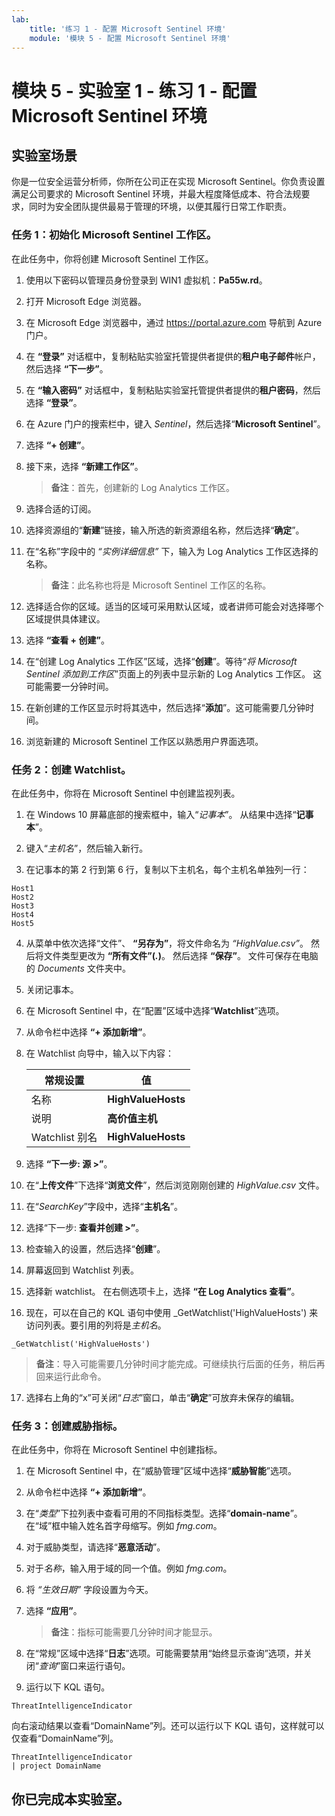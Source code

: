 ```yaml
---
lab:
    title: '练习 1 - 配置 Microsoft Sentinel 环境'
    module: '模块 5 - 配置 Microsoft Sentinel 环境'
---
```


# 模块 5 - 实验室 1 - 练习 1 - 配置 Microsoft Sentinel 环境

## 实验室场景

你是一位安全运营分析师，你所在公司正在实现 Microsoft Sentinel。你负责设置满足公司要求的 Microsoft Sentinel 环境，并最大程度降低成本、符合法规要求，同时为安全团队提供最易于管理的环境，以便其履行日常工作职责。


### 任务 1：初始化 Microsoft Sentinel 工作区。

在此任务中，你将创建 Microsoft Sentinel 工作区。

1. 使用以下密码以管理员身份登录到 WIN1 虚拟机：**Pa55w.rd**。  

2. 打开 Microsoft Edge 浏览器。

3. 在 Microsoft Edge 浏览器中，通过 https://portal.azure.com 导航到 Azure 门户。

4. 在 **“登录”** 对话框中，复制粘贴实验室托管提供者提供的**租户电子邮件**帐户，然后选择 **“下一步”**。

5. 在 **“输入密码”** 对话框中，复制粘贴实验室托管提供者提供的**租户密码**，然后选择 **“登录”**。

6. 在 Azure 门户的搜索栏中，键入 *Sentinel*，然后选择“**Microsoft Sentinel**”。

7. 选择 **“+ 创建”**。

8. 接下来，选择 **“新建工作区”**。

    >**备注**：首先，创建新的 Log Analytics 工作区。

9. 选择合适的订阅。

10. 选择资源组的“**新建**”链接，输入所选的新资源组名称，然后选择“**确定**”。

11. 在“名称”字段中的 *“实例详细信息”* 下，输入为 Log Analytics 工作区选择的名称。

    >**备注**：此名称也将是 Microsoft Sentinel 工作区的名称。

12. 选择适合你的区域。适当的区域可采用默认区域，或者讲师可能会对选择哪个区域提供具体建议。  

13. 选择 **“查看 + 创建”**。

14. 在“创建 Log Analytics 工作区”区域，选择“**创建**”。等待“*将 Microsoft Sentinel 添加到工作区*”页面上的列表中显示新的 Log Analytics 工作区。  这可能需要一分钟时间。

15. 在新创建的工作区显示时将其选中，然后选择“**添加**”。这可能需要几分钟时间。

16. 浏览新建的 Microsoft Sentinel 工作区以熟悉用户界面选项。


### 任务 2：创建 Watchlist。

在此任务中，你将在 Microsoft Sentinel 中创建监视列表。

1. 在 Windows 10 屏幕底部的搜索框中，输入“*记事本*”。  从结果中选择“**记事本**”。

2. 键入“*主机名*”，然后输入新行。

3. 在记事本的第 2 行到第 6 行，复制以下主机名，每个主机名单独列一行：

```Notepad
Host1
Host2
Host3
Host4
Host5
```

4. 从菜单中依次选择“文件”、 **“另存为”**，将文件命名为 *“HighValue.csv”*。  然后将文件类型更改为 **“所有文件”(*.*)**。  然后选择 **“保存”**。  文件可保存在电脑的 *Documents* 文件夹中。

5. 关闭记事本。

6. 在 Microsoft Sentinel 中，在“配置”区域中选择“**Watchlist**”选项。

7. 从命令栏中选择 **“+ 添加新增”**。

8. 在 Watchlist 向导中，输入以下内容：

    |常规设置|值|
    |---|---|
    |名称|**HighValueHosts**|
    |说明|**高价值主机**|
    |Watchlist 别名|**HighValueHosts**|

9. 选择 **“下一步: 源 >”**。

10. 在“**上传文件**”下选择“**浏览文件**”，然后浏览刚刚创建的 *HighValue.csv* 文件。

11. 在“*SearchKey*”字段中，选择“**主机名**”。

12. 选择“下一步: **查看并创建 >”**。

13. 检查输入的设置，然后选择“**创建**”。

14. 屏幕返回到 Watchlist 列表。

15. 选择新 watchlist。  在右侧选项卡上，选择 **“在 Log Analytics 查看”**。

16. 现在，可以在自己的 KQL 语句中使用 _GetWatchlist('HighValueHosts') 来访问列表。要引用的列将是*主机名*。

```KQL
_GetWatchlist('HighValueHosts')
```

>**备注**：导入可能需要几分钟时间才能完成。可继续执行后面的任务，稍后再回来运行此命令。

17. 选择右上角的“x”可关闭“*日志*”窗口，单击“**确定**”可放弃未保存的编辑。


### 任务 3：创建威胁指标。

在此任务中，你将在 Microsoft Sentinel 中创建指标。

1. 在 Microsoft Sentinel 中，在“威胁管理”区域中选择“**威胁智能**”选项。

2. 从命令栏中选择 **“+ 添加新增”**。

3. 在“*类型*”下拉列表中查看可用的不同指标类型。选择“**domain-name**”。在“域”框中输入姓名首字母缩写。例如 *fmg.com*。

4. 对于威胁类型，请选择“**恶意活动**”。

5. 对于*名称*，输入用于域的同一个值。例如 *fmg.com*。

6. 将 *“生效日期”* 字段设置为今天。

7. 选择 **“应用”**。

    >**备注**：指标可能需要几分钟时间才能显示。

8. 在“常规”区域中选择“**日志**”选项。可能需要禁用“始终显示查询”选项，并关闭“*查询*”窗口来运行语句。

9. 运行以下 KQL 语句。

```KQL
ThreatIntelligenceIndicator
```
向右滚动结果以查看“DomainName”列。还可以运行以下 KQL 语句，这样就可以仅查看“DomainName”列。  

```KQL
ThreatIntelligenceIndicator
| project DomainName
```

## 你已完成本实验室。
